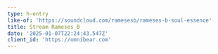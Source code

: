 ```yaml
---
type: h-entry
like-of: 'https://soundcloud.com/ramesesb/rameses-b-soul-essence'
title: Stream Rameses B
date: '2025-01-07T22:24:43.547Z'
client_id: 'https://omnibear.com'
---
```


